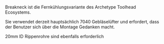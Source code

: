 Breakneck ist die Fernkühlungsvariante des Archetype Toolhead Ecosystems.

Sie verwendet derzeit hauptsächlich 7040 Gebläselüfter und erfordert, dass der Benutzer sich über die Montage Gedanken macht.

20mm ID Rippenrohre sind ebenfalls erforderlich
